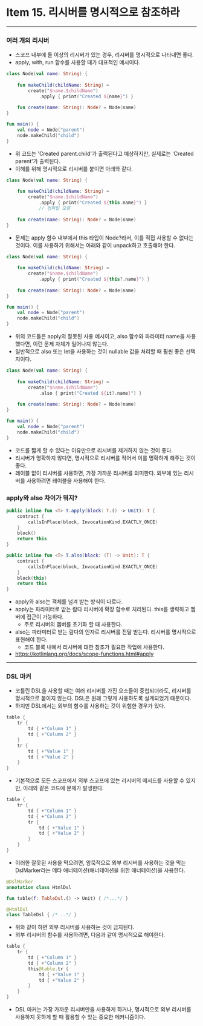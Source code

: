 # Item 15. 리시버를 명시적으로 참조하라

- - -

### 여러 개의 리시버
* 스코프 내부에 둘 이상의 리시버가 있는 경우, 리시버를 명시적으로 나타내면 좋다.
* apply, with, run 함수를 사용할 때가 대표적인 예시이다.
```kotlin
class Node(val name: String) {
    
    fun makeChild(childName: String) =
        create("$name.$childName")
            .apply { print("Created ${name}") }
    
    fun create(name: String): Node? = Node(name)
}

fun main() {
    val node = Node("parent")
    node.makeChild("child")
}
```
* 위 코드는 'Created parent.child'가 출력된다고 예상하지만, 실제로는 'Created parent'가 출력된다.
* 이해를 위해 명시적으로 리시버를 붙이면 아래와 같다.
```kotlin
class Node(val name: String) {
    
    fun makeChild(childName: String) =
        create("$name.$childName")
            .apply { print("Created ${this.name}") }
            // 컴파일 오류
    
    fun create(name: String): Node? = Node(name)
}
```
* 문제는 apply 함수 내부에서 this 타입이 Node?라서, 이를 직접 사용할 수 없다는 것이다. 이를 사용하기 위해서는 아래와 같이 unpack하고 호출해야 한다.
```kotlin
class Node(val name: String) {
    
    fun makeChild(childName: String) =
        create("$name.$childName")
            .apply { print("Created ${this?.name}") }
    
    fun create(name: String): Node? = Node(name)
}

fun main() {
    val node = Node("parent")
    node.makeChild("child")
}
```
* 위의 코드들은 apply의 잘못된 사용 예시이고, also 함수와 파라미터 name을 사용했다면, 이런 문제 자체가 일어나지 않는다.
* 일반적으로 also 또는 let을 사용하는 것이 nullable 값을 처리할 때 훨씬 좋은 선택지이다.
```kotlin
class Node(val name: String) {
    
    fun makeChild(childName: String) =
        create("$name.$childName")
            .also { print("Created ${it?.name}") }
    
    fun create(name: String): Node? = Node(name)
}

fun main() {
    val node = Node("parent")
    node.makeChild("child")
}
```
* 코드를 짧게 할 수 있다는 이유만으로 리시버를 제거하지 않는 것이 좋다.
* 리시버가 명확하지 않다면, 명시적으로 리시버를 적어서 이를 명확하게 해주는 것이 좋다.
* 레이블 없이 리시버를 사용하면, 가장 가까운 리시버를 의미한다. 외부에 있는 리시버를 사용하려면 레이블을 사용해야 한다.

### apply와 also 차이가 뭐지?
```kotlin
public inline fun <T> T.apply(block: T.() -> Unit): T {
    contract {
        callsInPlace(block, InvocationKind.EXACTLY_ONCE)
    }
    block()
    return this
}

public inline fun <T> T.also(block: (T) -> Unit): T {
    contract {
        callsInPlace(block, InvocationKind.EXACTLY_ONCE)
    }
    block(this)
    return this
}
```
* apply와 also는 객체를 넘겨 받는 방식이 다르다.
* apply는 파라미터로 받는 람다 리시버에 확장 함수로 처리된다. this를 생략하고 멤버에 접근이 가능하다.
  * 주로 리시버의 멤버를 초기화 할 때 사용한다.
* also는 파라미터로 받는 람다의 인자로 리시버를 전달 받는다. 리시버를 명시적으로 표현해야 한다.
  * 코드 블록 내에서 리시버에 대한 참조가 필요한 작업에 사용한다.
* https://kotlinlang.org/docs/scope-functions.html#apply

- - -

### DSL 마커
* 코틀린 DSL을 사용할 때는 여러 리시버를 가진 요소들이 중첩되더라도, 리시버를 명시적으로 붙이지 않는다. DSL은 원래 그렇게 사용하도록 설계되었기 때문이다.
* 하지만 DSL에서는 외부의 함수를 사용하는 것이 위험한 경우가 있다.
```kotlin
table {
    tr {
        td { +"Column 1" }
        td { +"Column 2" }
    }
    tr {
        td { +"Value 1" }
        td { +"Value 2" }
    }
}
```
* 기본적으로 모든 스코프에서 외부 스코프에 있는 리시버의 메서드를 사용할 수 있지만, 아래와 같은 코드에 문제가 발생한다.
```kotlin
table {
    tr {
        td { +"Column 1" }
        td { +"Column 2" }
        tr {
            td { +"Value 1" }
            td { +"Value 2" }
        }
    }
}
```
* 이러한 잘못된 사용을 막으려면, 암묵적으로 외부 리시버를 사용하는 것을 막는 DslMarker라는 메타 애너테이션(애너테이션을 위한 애너테이션)을 사용한다.
```kotlin
@DslMarker
annotation class HtmlDsl

fun table(f: TableDsl.() -> Unit) { /*...*/ }

@HtmlDsl
class TableDsl { /*...*/ }
```
* 위와 같이 하면 외부 리시버를 사용하는 것이 금지된다.
* 외부 리시버의 함수를 사용하려면, 다음과 같이 명시적으로 해야한다.
```kotlin
table {
    tr {
        td { +"Column 1" }
        td { +"Column 2" }
        this@table.tr {
            td { +"Value 1" }
            td { +"Value 2" }
        }
    }
}
```
* DSL 마커는 가장 가까운 리시버만을 사용하게 하거나, 명시적으로 외부 리시버를 사용하지 못하게 할 때 활용할 수 있는 중요한 메커니즘이다.
